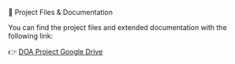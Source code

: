 🔗 Project Files & Documentation

You can find the project files and extended documentation with the following link:

👉 [DOA Project Google Drive](https://drive.google.com/drive/folders/1EXSf3F2HfE2csrZCrBhjV_YaBMXzzaBG)

